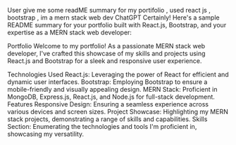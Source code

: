

User
give me some readME summary for my portifolio  , used react js , bootstrap , im a mern stack web dev
ChatGPT
Certainly! Here's a sample README summary for your portfolio built with React.js, Bootstrap, and your expertise as a MERN stack web developer:

Portfolio
Welcome to my portfolio! As a passionate MERN stack web developer, I've crafted this showcase of my skills and projects using React.js and Bootstrap for a sleek and responsive user experience.

Technologies Used
React.js: Leveraging the power of React for efficient and dynamic user interfaces.
Bootstrap: Employing Bootstrap to ensure a mobile-friendly and visually appealing design.
MERN Stack: Proficient in MongoDB, Express.js, React.js, and Node.js for full-stack development.
Features
Responsive Design: Ensuring a seamless experience across various devices and screen sizes.
Project Showcase: Highlighting my MERN stack projects, demonstrating a range of skills and capabilities.
Skills Section: Enumerating the technologies and tools I'm proficient in, showcasing my versatility.
